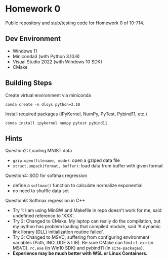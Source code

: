 # Homework 0
Public repository and stub/testing code for Homework 0 of 10-714.

## Dev Environment
- Windows 11
- Miniconda3 (with Python 3.10.6)
- Visual Studio 2022 (with Windows 10 SDK)
- CMake

## Building Steps

Create virtual environment via miniconda
```shell
conda create -n dlsys python=3.10
```

Install required packages (IPyKernel, NumPy, PyTest, Pybind11, etc.)
```
conda install ipykernel numpy pytest pybind11
```

## Hints

Question2: Loading MNIST data
- `gzip.open(filename, mode)`: open a gziped data file
- `struct.unpack(format, buffer)`: load data from buffer with given format

Question4: SGD for softmax regression
- define a `softmax()` function to calculate normalize exponential
- no need to shuffle data set

Question6: Softmax regression in C++
- Try 1: I am using MinGW and Makefile in repo doesn't work for me, said undefined reference to 'XXX'.
- Try 2: Changed to CMake. My laptop can really do the compilation, but my python has problem loading that compiled module, said 'A dynamic link library (DLL) initialization routine failed'.
- Try 3: Changed to MSVC, suffering from configuring environment variables (Path, INCLUDE & LIB). Be sure CMake can find `cl.exe` (in MSVC), `rc.exe` (in Win10 SDK) and pybind11 (in `site-packages`).
- **Experience may be much better with WSL or Linux Containers.**